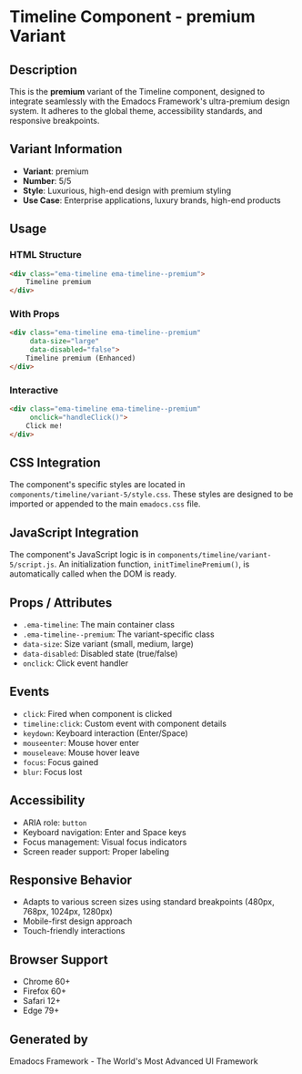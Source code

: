 # Timeline Component - premium Variant

## Description
This is the **premium** variant of the Timeline component, designed to integrate seamlessly with the Emadocs Framework's ultra-premium design system. It adheres to the global theme, accessibility standards, and responsive breakpoints.

## Variant Information
- **Variant**: premium
- **Number**: 5/5
- **Style**: Luxurious, high-end design with premium styling
- **Use Case**: Enterprise applications, luxury brands, high-end products

## Usage

### HTML Structure
```html
<div class="ema-timeline ema-timeline--premium">
    Timeline premium
</div>
```

### With Props
```html
<div class="ema-timeline ema-timeline--premium" 
     data-size="large" 
     data-disabled="false">
    Timeline premium (Enhanced)
</div>
```

### Interactive
```html
<div class="ema-timeline ema-timeline--premium" 
     onclick="handleClick()">
    Click me!
</div>
```

## CSS Integration
The component's specific styles are located in `components/timeline/variant-5/style.css`. These styles are designed to be imported or appended to the main `emadocs.css` file.

## JavaScript Integration
The component's JavaScript logic is in `components/timeline/variant-5/script.js`. An initialization function, `initTimelinePremium()`, is automatically called when the DOM is ready.

## Props / Attributes
- `.ema-timeline`: The main container class
- `.ema-timeline--premium`: The variant-specific class
- `data-size`: Size variant (small, medium, large)
- `data-disabled`: Disabled state (true/false)
- `onclick`: Click event handler

## Events
- `click`: Fired when component is clicked
- `timeline:click`: Custom event with component details
- `keydown`: Keyboard interaction (Enter/Space)
- `mouseenter`: Mouse hover enter
- `mouseleave`: Mouse hover leave
- `focus`: Focus gained
- `blur`: Focus lost

## Accessibility
- ARIA role: `button`
- Keyboard navigation: Enter and Space keys
- Focus management: Visual focus indicators
- Screen reader support: Proper labeling

## Responsive Behavior
- Adapts to various screen sizes using standard breakpoints (480px, 768px, 1024px, 1280px)
- Mobile-first design approach
- Touch-friendly interactions

## Browser Support
- Chrome 60+
- Firefox 60+
- Safari 12+
- Edge 79+

## Generated by
Emadocs Framework - The World's Most Advanced UI Framework
